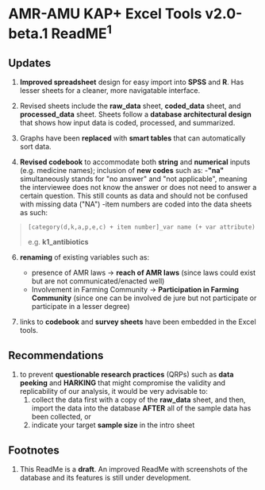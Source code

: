 # AMR-AMU KAP+ Excel Tools v2.0-beta.1 ReadME<sup>1</sup>


## Updates

1. **Improved spreadsheet** design for easy import into **SPSS** and **R**. Has lesser sheets for a cleaner, more navigatable interface.

2. Revised sheets include the **raw_data** sheet, **coded_data** sheet, and **processed_data** sheet. Sheets follow a **database architectural design** that shows how input data is coded, processed, and summarized.

3. Graphs have been **replaced** with **smart tables** that can automatically sort data. 

4. **Revised codebook** to accommodate both **string** and **numerical** inputs (e.g. medicine names); inclusion of  **new codes** such as:
		-**"na"** simultaneously stands for "no answer" and "not applicable", meaning the interviewee does not know the answer or does not need to answer a certain question. This still counts as data and should not be confused with missing data ("NA")
		-item numbers are coded into the data sheets as such:

>`[category(d,k,a,p,e,c) + item number]_var name (+ var attribute)`
>
>e.g. **k1_antibiotics** 
		
	
6. **renaming** of existing variables such as:
	- presence of AMR laws -> **reach of AMR laws** (since laws could exist but are not communicated/enacted well)
	- Involvement in Farming Community -> **Participation in Farming Community** (since one can be involved de jure but not participate or participate in a lesser degree)

7. links to **codebook** and **survey sheets** have been embedded in the Excel tools.

## Recommendations

1) to prevent **questionable research practices** (QRPs)  such as **data peeking** and **HARKING** that might compromise the validity and replicability of our analysis, it would be very advisable to:
	1. collect the data first with a copy of the **raw_data** sheet, and then, import the data into the database **AFTER** all of the sample data has been collected, or
	2. indicate your target **sample size** in the intro sheet

## Footnotes

1. This ReadMe is a **draft**. An improved ReadMe with screenshots of  the database and its features is still under development.

